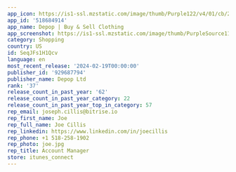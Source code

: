 ```yaml
---
app_icon: https://is1-ssl.mzstatic.com/image/thumb/Purple122/v4/01/cb/2f/01cb2f29-f92e-98d1-473c-d95b482b74e2/AppIcon-0-0-1x_U007emarketing-0-7-0-85-220.png/1024x1024bb.png
app_id: '518684914'
app_name: Depop | Buy & Sell Clothing
app_screenshot: https://is1-ssl.mzstatic.com/image/thumb/PurpleSource112/v4/9f/94/4c/9f944cbc-8268-78e7-14a6-b3322e279d06/b8992aa9-0372-4bdc-aa8c-8e5fad385545_6.5-Inch-1.jpg/1242x2688bb.png
category: Shopping
country: US
id: SeqJFs1H1Qcv
language: en
most_recent_release: '2024-02-19T00:00:00'
publisher_id: '929687794'
publisher_name: Depop Ltd
rank: '37'
release_count_in_past_year: '62'
release_count_in_past_year_category: 22
release_count_in_past_year_top_in_category: 57
rep_email: joseph.cillis@bitrise.io
rep_first_name: Joe
rep_full_name: Joe Cillis
rep_linkedin: https://www.linkedin.com/in/joecillis
rep_phone: +1 518-258-1902
rep_photo: joe.jpg
rep_title: Account Manager
store: itunes_connect
---
```

